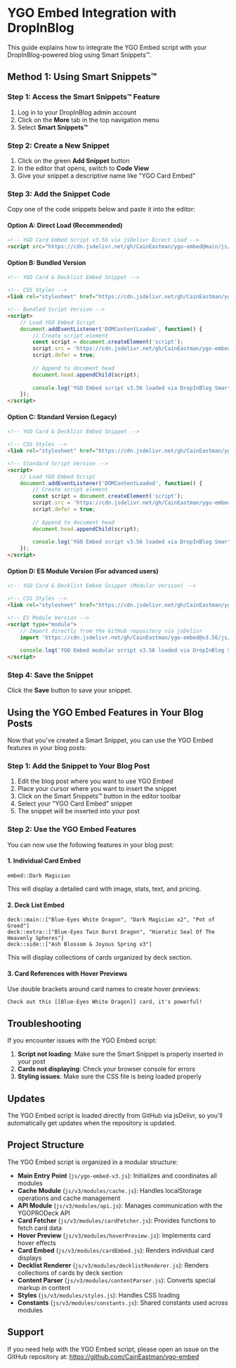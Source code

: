# YGO Embed Integration with DropInBlog

This guide explains how to integrate the YGO Embed script with your DropInBlog-powered blog using Smart Snippets™.

## Method 1: Using Smart Snippets™

### Step 1: Access the Smart Snippets™ Feature

1. Log in to your DropInBlog admin account
2. Click on the **More** tab in the top navigation menu
3. Select **Smart Snippets™**

### Step 2: Create a New Snippet

1. Click on the green **Add Snippet** button
2. In the editor that opens, switch to **Code View**
3. Give your snippet a descriptive name like "YGO Card Embed"

### Step 3: Add the Snippet Code

Copy one of the code snippets below and paste it into the editor:

#### Option A: Direct Load (Recommended)

```html
<!-- YGO Card Embed Script v3.56 via jsDelivr Direct Load -->
<script src="https://cdn.jsdelivr.net/gh/CainEastman/ygo-embed@main/js/v3/ygo-embed-v3.56.js" integrity="" crossorigin="anonymous"></script>
```

#### Option B: Bundled Version

```html
<!-- YGO Card & Decklist Embed Snippet -->

<!-- CSS Styles -->
<link rel="stylesheet" href="https://cdn.jsdelivr.net/gh/CainEastman/ygo-embed@main/js/v3/ygo-embed-v3.css">

<!-- Bundled Script Version -->
<script>
    // Load YGO Embed Script
    document.addEventListener('DOMContentLoaded', function() {
        // Create script element
        const script = document.createElement('script');
        script.src = 'https://cdn.jsdelivr.net/gh/CainEastman/ygo-embed@main/dist/ygo-embed-v3.min.js';
        script.defer = true;
        
        // Append to document head
        document.head.appendChild(script);
        
        console.log('YGO Embed script v3.56 loaded via DropInBlog Smart Snippet');
    });
</script>
```

#### Option C: Standard Version (Legacy)

```html
<!-- YGO Card & Decklist Embed Snippet -->

<!-- CSS Styles -->
<link rel="stylesheet" href="https://cdn.jsdelivr.net/gh/CainEastman/ygo-embed@v3.56/js/v3/ygo-embed-v3.css">

<!-- Standard Script Version -->
<script>
    // Load YGO Embed Script
    document.addEventListener('DOMContentLoaded', function() {
        // Create script element
        const script = document.createElement('script');
        script.src = 'https://cdn.jsdelivr.net/gh/CainEastman/ygo-embed@v3.56/ygo-embed-v3.js';
        script.defer = true;
        
        // Append to document head
        document.head.appendChild(script);
        
        console.log('YGO Embed script v3.56 loaded via DropInBlog Smart Snippet');
    });
</script>
```

#### Option D: ES Module Version (For advanced users)

```html
<!-- YGO Card & Decklist Embed Snippet (Modular Version) -->

<!-- CSS Styles -->
<link rel="stylesheet" href="https://cdn.jsdelivr.net/gh/CainEastman/ygo-embed@v3.56/js/v3/ygo-embed-v3.css">

<!-- ES Module Version -->
<script type="module">
    // Import directly from the GitHub repository via jsDelivr
    import 'https://cdn.jsdelivr.net/gh/CainEastman/ygo-embed@v3.56/js/v3/ygo-embed-v3-modular.js';
    
    console.log('YGO Embed modular script v3.56 loaded via DropInBlog Smart Snippet');
</script>
```

### Step 4: Save the Snippet

Click the **Save** button to save your snippet.

## Using the YGO Embed Features in Your Blog Posts

Now that you've created a Smart Snippet, you can use the YGO Embed features in your blog posts:

### Step 1: Add the Snippet to Your Blog Post

1. Edit the blog post where you want to use YGO Embed
2. Place your cursor where you want to insert the snippet
3. Click on the Smart Snippets™ button in the editor toolbar
4. Select your "YGO Card Embed" snippet
5. The snippet will be inserted into your post

### Step 2: Use the YGO Embed Features

You can now use the following features in your blog post:

#### 1. Individual Card Embed

```
embed::Dark Magician
```

This will display a detailed card with image, stats, text, and pricing.

#### 2. Deck List Embed

```
deck::main::["Blue-Eyes White Dragon", "Dark Magician x2", "Pot of Greed"]
deck::extra::["Blue-Eyes Twin Burst Dragon", "Hieratic Seal Of The Heavenly Spheres"]
deck::side::["Ash Blossom & Joyous Spring x3"]
```

This will display collections of cards organized by deck section.

#### 3. Card References with Hover Previews

Use double brackets around card names to create hover previews:

```
Check out this [[Blue-Eyes White Dragon]] card, it's powerful!
```

## Troubleshooting

If you encounter issues with the YGO Embed script:

1. **Script not loading**: Make sure the Smart Snippet is properly inserted in your post
2. **Cards not displaying**: Check your browser console for errors
3. **Styling issues**: Make sure the CSS file is being loaded properly

## Updates

The YGO Embed script is loaded directly from GitHub via jsDelivr, so you'll automatically get updates when the repository is updated.

## Project Structure

The YGO Embed script is organized in a modular structure:

- **Main Entry Point** (`js/ygo-embed-v3.js`): Initializes and coordinates all modules
- **Cache Module** (`js/v3/modules/cache.js`): Handles localStorage operations and cache management
- **API Module** (`js/v3/modules/api.js`): Manages communication with the YGOPRODeck API
- **Card Fetcher** (`js/v3/modules/cardFetcher.js`): Provides functions to fetch card data
- **Hover Preview** (`js/v3/modules/hoverPreview.js`): Implements card hover effects
- **Card Embed** (`js/v3/modules/cardEmbed.js`): Renders individual card displays
- **Decklist Renderer** (`js/v3/modules/decklistRenderer.js`): Renders collections of cards by deck section
- **Content Parser** (`js/v3/modules/contentParser.js`): Converts special markup in content
- **Styles** (`js/v3/modules/styles.js`): Handles CSS loading
- **Constants** (`js/v3/modules/constants.js`): Shared constants used across modules

## Support

If you need help with the YGO Embed script, please open an issue on the GitHub repository at:
https://github.com/CainEastman/ygo-embed 